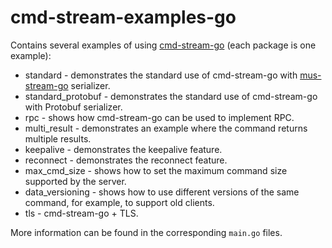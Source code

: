 # cmd-stream-examples-go
Contains several examples of using [cmd-stream-go](https://github.com/cmd-stream/cmd-stream-go)
(each package is one example):
- standard - demonstrates the standard use of cmd-stream-go with 
  [mus-stream-go](https://github.com/mus-format/mus-stream-go) serializer.
- standard_protobuf - demonstrates the standard use of cmd-stream-go with 
  Protobuf serializer.
- rpc - shows how cmd-stream-go can be used to implement RPC.
- multi_result - demonstrates an example where the command returns multiple 
  results.
- keepalive - demonstrates the keepalive feature.
- reconnect - demonstrates the reconnect feature.
- max_cmd_size - shows how to set the maximum command size supported by the 
  server.
- data_versioning - shows how to use different versions of the same command, for
  example, to support old clients.
- tls - cmd-stream-go + TLS.

More information can be found in the corresponding `main.go` files.